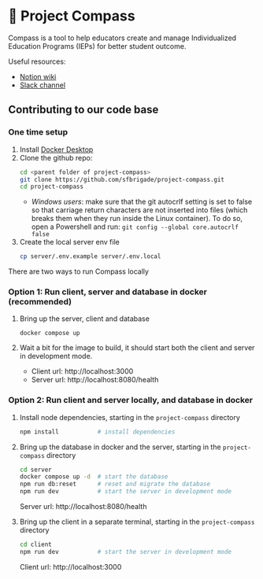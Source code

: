 # 🧭 Project Compass

Compass is a tool to help educators create and manage Individualized Education Programs (IEPs) for better student outcome.

Useful resources:

- [Notion wiki](https://www.notion.so/Compass-source-of-truth-9a02b2ee92144ef99d51999e74ccde1c)
- [Slack channel](https://sfbrigade.slack.com/archives/C01R8E75N1K)

## Contributing to our code base

### One time setup

1. Install [Docker Desktop](https://www.docker.com/products/docker-desktop/)
2. Clone the github repo:
   ```sh
   cd <parent folder of project-compass>
   git clone https://github.com/sfbrigade/project-compass.git
   cd project-compass
   ```
   - _Windows users_: make sure that the git autocrlf setting is set to false so that carriage return characters are not inserted into files (which breaks them when they run inside the Linux container). To do so, open a Powershell and run: `git config --global core.autocrlf false`
3. Create the local server env file
   ```sh
   cp server/.env.example server/.env.local
   ```

There are two ways to run Compass locally

### **Option 1: Run client, server and database in docker (recommended)**

1. Bring up the server, client and database

   ```
   docker compose up
   ```

2. Wait a bit for the image to build, it should start both the client and server in development mode.

   - Client url: http://localhost:3000
   - Server url: http://localhost:8080/health

### Option 2: Run client and server locally, and database in docker

1. Install node dependencies, starting in the `project-compass` directory

   ```sh
   npm install           # install dependencies
   ```

1. Bring up the database in docker and the server, starting in the `project-compass` directory

   ```sh
   cd server
   docker compose up -d  # start the database
   npm run db:reset      # reset and migrate the database
   npm run dev           # start the server in development mode
   ```

   Server url: http://localhost:8080/health

1. Bring up the client in a separate terminal, starting in the `project-compass` directory
   ```sh
   cd client
   npm run dev           # start the server in development mode
   ```
   Client url: http://localhost:3000
